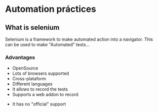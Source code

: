 # Automation práctices

## What is selenium

Selenium is a framework to make automated action into a navigator.
This can be used to make "Automated" tests...

### Advantages 

+ OpenSource 
+ Lots of browsers supported 
+ Cross-plataform
+ Different languages
+ It allows to record the tests
+ Supports a web addon to record 
- It has no "official" support
